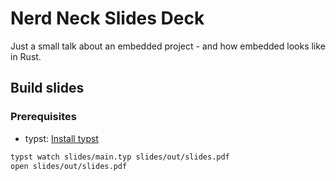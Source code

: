 # Nerd Neck Slides Deck

Just a small talk about an embedded project - and how embedded looks like in Rust.

## Build slides

### Prerequisites

- typst: [Install typst](https://github.com/typst/typst?tab=readme-ov-file#installation)

```sh
typst watch slides/main.typ slides/out/slides.pdf
open slides/out/slides.pdf
```
